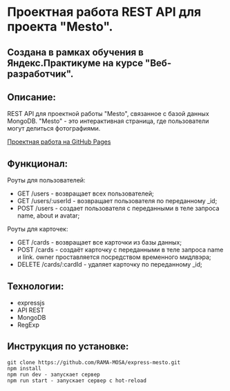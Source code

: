 # Проектная работа REST API для проекта "Mesto".

## Создана в рамках обучения в Яндекс.Практикуме на курсе "Веб-разработчик".

## Описание:
 REST API для проектной работы "Mesto", связанное с базой данных MongoDB.
 "Mesto" - это интерактивная страница, где пользователи могут делиться фотографиями.
 
[Проектная работа на GitHub Pages](https://rama-mosa.github.io/mesto-react/index.html)

## Функционал:
 Роуты для пользователей:
* GET /users - возвращает всех пользователей;
* GET /users/:userId - возвращает пользователя по переданному _id;
* POST /users - создает пользователя с переданными в теле запроса name, about и avatar;

 Роуты для карточек:
* GET /cards - возвращает все карточки из базы данных;
* POST /cards - создаёт карточку с переданными в теле запроса name и link. owner проставляется посредством временного мидлвэра;
* DELETE /cards/:cardId - удаляет карточку по переданному _id;

## Технологии:
* expressjs
* API REST
* MongoDB
* RegExp

## Инструкция по установке:
```
git clone https://github.com/RAMA-MOSA/express-mesto.git
npm install
npm run dev - запускает сервер
npm run start - запускает сервер с hot-reload
```
